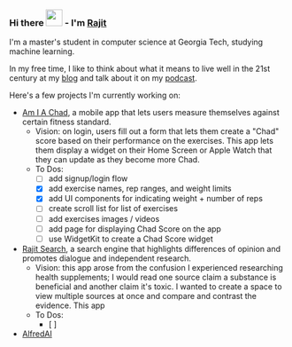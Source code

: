 ### Hi there <img src="https://raw.githubusercontent.com/MartinHeinz/MartinHeinz/master/wave.gif" width="30px"> - I'm [Rajit](https://rajitkhanna.com)

I'm a master's student in computer science at Georgia Tech, studying machine learning.

In my free time, I like to think about what it means to live well in the 21st century at my [blog](https://rajitkhanna.com) and talk about it on my [podcast](https://rajitkhanna.com/podcast).

Here's a few projects I'm currently working on:
- [Am I A Chad](https://github.com/rajitkhanna/amiachadapp), a mobile app that lets users measure themselves against certain fitness standard.
  - Vision: on login, users fill out a form that lets them create a "Chad" score based on their performance on the exercises. This app lets them display a widget on their Home Screen or Apple Watch that they can update as they become more Chad.
  - To Dos:
    - [ ] add signup/login flow
    - [x] add exercise names, rep ranges, and weight limits
    - [x] add UI components for indicating weight + number of reps 
    - [ ] create scroll list for list of exercises
    - [ ] add exercises images / videos
    - [ ] add page for displaying Chad Score on the app
    - [ ] use WidgetKit to create a Chad Score widget
- [Rajit Search](https://github.com/rajitkhanna/search_engine), a search engine that highlights differences of opinion and promotes dialogue and independent research.
  - Vision: this app arose from the confusion I experienced researching health supplements; I would read one source claim a substance is beneficial and another claim it's toxic. I wanted to create a space to view multiple sources at once and compare and contrast the evidence. This app
  - To Dos:
    - [ ] 
- [AlfredAI]() 
